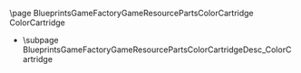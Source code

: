 \page BlueprintsGameFactoryGameResourcePartsColorCartridge ColorCartridge
- \subpage BlueprintsGameFactoryGameResourcePartsColorCartridgeDesc_ColorCartridge
